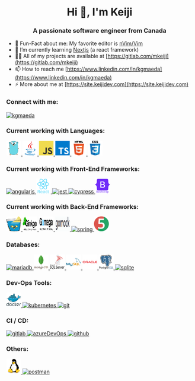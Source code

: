 <h1 align="center">Hi 👋, I'm Keiji</h1>
<h3 align="center">A passionate software engineer from Canada</h3>

- 🔭 Fun-Fact about me: My favorite editor is [nVim/Vim](https://neovim.io/)
- 🌱 I’m currently learning [Nextjs](https://nextjs.org/) (a react framework)
- 👨‍💻 All of my projects are available at [https://gitlab.com/mkeiji](https://gitlab.com/mkeiji)
- 📫 How to reach me [https://www.linkedin.com/in/kgmaeda](https://www.linkedin.com/in/kgmaeda)
- ⚡ More about me at [https://site.keijidev.com](https://site.keijidev.com)

<h3 align="left">Connect with me:</h3>
<p align="left">
	<a href="https://linkedin.com/in/kgmaeda" target="blank">
		<img align="center" src="https://cdn.jsdelivr.net/npm/simple-icons@3.0.1/icons/linkedin.svg" alt="kgmaeda" height="30" width="40" />
	</a>
</p>

<h3 align="left">Current working with Languages:</h3>
<p align="left">
	<a href="https://golang.org" target="_blank">
		<img src="https://raw.githubusercontent.com/devicons/devicon/master/icons/go/go-original.svg" alt="go" width="40" height="40"/>
	</a>
	<a href="https://www.java.com" target="_blank">
		<img src="https://raw.githubusercontent.com/devicons/devicon/master/icons/java/java-original.svg" alt="java" width="40" height="40"/>
	</a>
	<a href="https://developer.mozilla.org/en-US/docs/Web/JavaScript" target="_blank">
		<img src="https://raw.githubusercontent.com/devicons/devicon/master/icons/javascript/javascript-original.svg" alt="javascript" width="40" height="40"/>
	</a>
	<a href="https://www.typescriptlang.org/" target="_blank">
		<img src="https://raw.githubusercontent.com/devicons/devicon/master/icons/typescript/typescript-original.svg" alt="typescript" width="40" height="40"/>
	</a>
	<a href="https://www.w3.org/html/" target="_blank">
		<img src="https://raw.githubusercontent.com/devicons/devicon/master/icons/html5/html5-original-wordmark.svg" alt="html5" width="40" height="40"/>
	</a>
	<a href="https://www.w3schools.com/css/" target="_blank">
		<img src="https://raw.githubusercontent.com/devicons/devicon/master/icons/css3/css3-original-wordmark.svg" alt="css3" width="40" height="40"/>
	</a>
</p>

<h3 align="left">Current working with Front-End Frameworks:</h3>
<p align="left">
	<a href="https://angular.io" target="_blank">
		<img src="https://www.vectorlogo.zone/logos/angular/angular-icon.svg" alt="angularjs" width="40" height="40"/>
	</a>
	<a href="https://reactjs.org/" target="_blank">
		<img src="https://raw.githubusercontent.com/devicons/devicon/master/icons/react/react-original-wordmark.svg" alt="react" width="40" height="40"/>
	</a>
	<a href="https://jestjs.io" target="_blank">
		<img src="https://www.vectorlogo.zone/logos/jestjsio/jestjsio-icon.svg" alt="jest" width="40" height="40"/>
	</a>
	<a href="https://www.cypress.io" target="_blank">
		<img src="https://raw.githubusercontent.com/simple-icons/simple-icons/6e46ec1fc23b60c8fd0d2f2ff46db82e16dbd75f/icons/cypress.svg" alt="cypress" width="40" height="40"/>
	</a>
	<a href="https://getbootstrap.com" target="_blank">
		<img src="https://raw.githubusercontent.com/devicons/devicon/master/icons/bootstrap/bootstrap-plain-wordmark.svg" alt="bootstrap" width="40" height="40"/>
	</a>
</p>

<h3 align="left">Current working with Back-End Frameworks:</h3>
<p align="left">
	<a href="https://gin-gonic.com/" target="_blank">
		<img src="https://raw.githubusercontent.com/mkeiji/mkeiji/main/icons/gingonic.svg" alt="gingonic" width="40" height="40"/>
	</a>
	<a href="https://onsi.github.io/ginkgo/" target="_blank">
		<img src="https://raw.githubusercontent.com/mkeiji/mkeiji/main/icons/ginkgo.svg" alt="ginkgo" width="40" height="40"/>
	</a>
	<a href="https://onsi.github.io/gomega/" target="_blank">
		<img src="https://raw.githubusercontent.com/mkeiji/mkeiji/main/icons/gomega.svg" alt="gomega" width="40" height="40"/>
	</a>
	<a href="https://pkg.go.dev/github.com/golang/mock/gomock" target="_blank">
		<img src="https://raw.githubusercontent.com/mkeiji/mkeiji/main/icons/gomock.svg" alt="gomock" width="40" height="40"/>
	</a>
	<a href="https://spring.io/" target="_blank">
		<img src="https://www.vectorlogo.zone/logos/springio/springio-icon.svg" alt="spring" width="40" height="40"/>
	</a>
	<a href="https://junit.org/" target="_blank">
		<img src="https://raw.githubusercontent.com/mkeiji/mkeiji/main/icons/junit.svg" alt="junit" width="40" height="40"/>
	</a>
</p>

<h3 align="left">Databases:</h3>
<p align="left">
	<a href="https://mariadb.org/" target="_blank">
		<img src="https://www.vectorlogo.zone/logos/mariadb/mariadb-icon.svg" alt="mariadb" width="40" height="40"/>
	</a>
	<a href="https://www.mongodb.com/" target="_blank">
		<img src="https://raw.githubusercontent.com/devicons/devicon/master/icons/mongodb/mongodb-original-wordmark.svg" alt="mongodb" width="40" height="40"/>
	</a>
	<a href="https://www.microsoft.com/en-us/sql-server" target="_blank">
		<img src="https://raw.githubusercontent.com/mkeiji/mkeiji/main/icons/mssql.svg" alt="mssql" width="40" height="40"/>
	</a>
	<a href="https://www.mysql.com/" target="_blank">
		<img src="https://raw.githubusercontent.com/devicons/devicon/master/icons/mysql/mysql-original-wordmark.svg" alt="mysql" width="40" height="40"/>
	</a>
	<a href="https://www.oracle.com/" target="_blank">
		<img src="https://raw.githubusercontent.com/devicons/devicon/master/icons/oracle/oracle-original.svg" alt="oracle" width="40" height="40"/>
	</a>
	<a href="https://www.postgresql.org" target="_blank">
		<img src="https://raw.githubusercontent.com/devicons/devicon/master/icons/postgresql/postgresql-original-wordmark.svg" alt="postgresql" width="40" height="40"/>
	</a>
	<a href="https://www.sqlite.org/" target="_blank">
		<img src="https://www.vectorlogo.zone/logos/sqlite/sqlite-icon.svg" alt="sqlite" width="40" height="40"/>
	</a>
</p>

<h3 align="left">Dev-Ops Tools:</h3>
<p align="left">
	<a href="https://www.docker.com/" target="_blank">
		<img src="https://raw.githubusercontent.com/devicons/devicon/master/icons/docker/docker-original-wordmark.svg" alt="docker" width="40" height="40"/>
	</a>
	<a href="https://kubernetes.io" target="_blank">
		<img src="https://www.vectorlogo.zone/logos/kubernetes/kubernetes-icon.svg" alt="kubernetes" width="40" height="40"/>
	</a>
	<a href="https://git-scm.com/" target="_blank">
		<img src="https://www.vectorlogo.zone/logos/git-scm/git-scm-icon.svg" alt="git" width="40" height="40"/>
	</a>
</p>

<h3 align="left">CI / CD:</h3>
<p align="left">
	<a href="https://about.gitlab.com/" target="_blank">
		<img src="https://www.vectorlogo.zone/logos/gitlab/gitlab-icon.svg" alt="gitlab" width="40" height="40"/>
	</a>
	<a href="https://azure.microsoft.com/en-us/services/devops/" target="_blank">
		<img src="https://www.vectorlogo.zone/logos/microsoft_azure/microsoft_azure-icon.svg" alt="azureDevOps" width="40" height="40"/>
	</a>
	<a href="https://github.com/" target="_blank">
		<img src="https://www.vectorlogo.zone/logos/github/github-icon.svg" alt="github" width="40" height="40"/>
	</a>
</p>

<h3 align="left">Others:</h3>
<p align="left">
	<a href="https://www.linux.org/" target="_blank">
		<img src="https://raw.githubusercontent.com/devicons/devicon/master/icons/linux/linux-original.svg" alt="linux" width="40" height="40"/>
	</a>
	<a href="https://postman.com" target="_blank">
		<img src="https://www.vectorlogo.zone/logos/getpostman/getpostman-icon.svg" alt="postman" width="40" height="40"/>
	</a>
</p>
